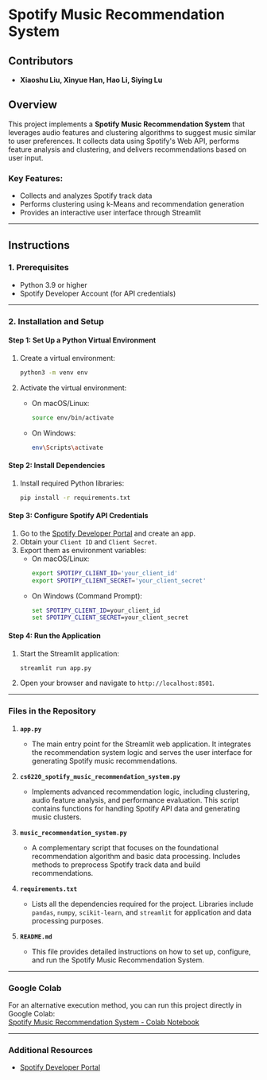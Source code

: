
# Spotify Music Recommendation System

## Contributors
- **Xiaoshu Liu, Xinyue Han, Hao Li, Siying Lu**

## Overview
This project implements a **Spotify Music Recommendation System** that leverages audio features and clustering algorithms to suggest music similar to user preferences. It collects data using Spotify's Web API, performs feature analysis and clustering, and delivers recommendations based on user input.

### Key Features:
- Collects and analyzes Spotify track data
- Performs clustering using k-Means and recommendation generation
- Provides an interactive user interface through Streamlit

---

## Instructions

### 1. Prerequisites
- Python 3.9 or higher
- Spotify Developer Account (for API credentials)

---

### 2. Installation and Setup

#### Step 1: Set Up a Python Virtual Environment
1. Create a virtual environment:
   ```bash
   python3 -m venv env
   ```

2. Activate the virtual environment:
   - On macOS/Linux:
     ```bash
     source env/bin/activate
     ```
   - On Windows:
     ```bash
     env\Scripts\activate
     ```

#### Step 2: Install Dependencies
1. Install required Python libraries:
   ```bash
   pip install -r requirements.txt
   ```

#### Step 3: Configure Spotify API Credentials
1. Go to the [Spotify Developer Portal](https://developer.spotify.com/) and create an app.
2. Obtain your `Client ID` and `Client Secret`.
3. Export them as environment variables:
   - On macOS/Linux:
     ```bash
     export SPOTIPY_CLIENT_ID='your_client_id'
     export SPOTIPY_CLIENT_SECRET='your_client_secret'
     ```
   - On Windows (Command Prompt):
     ```cmd
     set SPOTIPY_CLIENT_ID=your_client_id
     set SPOTIPY_CLIENT_SECRET=your_client_secret
     ```

#### Step 4: Run the Application
1. Start the Streamlit application:
   ```bash
   streamlit run app.py
   ```

2. Open your browser and navigate to `http://localhost:8501`.

---

### Files in the Repository

1. **`app.py`**
   - The main entry point for the Streamlit web application. It integrates the recommendation system logic and serves the user interface for generating Spotify music recommendations.

2. **`cs6220_spotify_music_recommendation_system.py`**
   - Implements advanced recommendation logic, including clustering, audio feature analysis, and performance evaluation. This script contains functions for handling Spotify API data and generating music clusters.

3. **`music_recommendation_system.py`**
   - A complementary script that focuses on the foundational recommendation algorithm and basic data processing. Includes methods to preprocess Spotify track data and build recommendations.

4. **`requirements.txt`**
   - Lists all the dependencies required for the project. Libraries include `pandas`, `numpy`, `scikit-learn`, and `streamlit` for application and data processing purposes.

5. **`README.md`**
   - This file provides detailed instructions on how to set up, configure, and run the Spotify Music Recommendation System.

---

### Google Colab
For an alternative execution method, you can run this project directly in Google Colab:  
[Spotify Music Recommendation System - Colab Notebook](https://colab.research.google.com/drive/1UAoif2RnzGp1AYmRKK-tVYu8nWbQEnfp)

---

### Additional Resources

- [Spotify Developer Portal](https://developer.spotify.com/)


